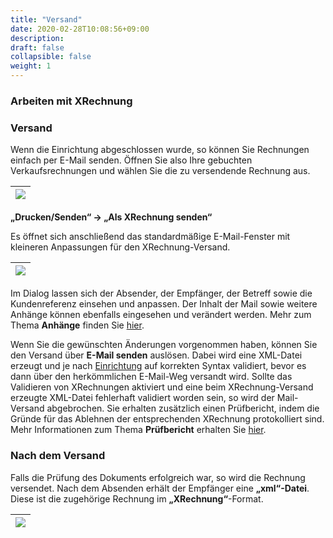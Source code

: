 ```yaml
---
title: "Versand"
date: 2020-02-28T10:08:56+09:00
description: 
draft: false
collapsible: false
weight: 1
---
```

### Arbeiten mit XRechnung

### Versand

Wenn die Einrichtung abgeschlossen wurde, so können Sie Rechnungen einfach per E-Mail senden. Öffnen Sie also Ihre gebuchten Verkaufsrechnungen und wählen Sie die zu versendende Rechnung aus.

|![](images/XRechnung/XRechnungScreenshot3.PNG)|
|-|
 
**„Drucken/Senden“ -> „Als XRechnung senden“**

Es öffnet sich anschließend das standardmäßige E-Mail-Fenster mit kleineren Anpassungen für den XRechnung-Versand.

|![](images/XRechnung/XRechnungScreenshot4.PNG)|
|-|

Im Dialog lassen sich der Absender, der Empfänger, der Betreff sowie die Kundenreferenz einsehen und anpassen.
Der Inhalt der Mail sowie weitere Anhänge können ebenfalls eingesehen und verändert werden.
Mehr zum Thema **Anhänge** finden Sie [hier](de-de/apps/xrechnung/working-with-xrechnung/attachments).

Wenn Sie die gewünschten Änderungen vorgenommen haben, können Sie den Versand über **E-Mail senden** auslösen.
Dabei wird eine XML-Datei erzeugt und je nach [Einrichtung](/de-de/apps/xrechnung/first-steps/setup/base-setup/) auf korrekten Syntax validiert, bevor es dann über den herkömmlichen E-Mail-Weg versandt wird.
Sollte das Validieren von XRechnungen aktiviert und eine beim XRechnung-Versand erzeugte XML-Datei fehlerhaft validiert worden sein,
so wird der Mail-Versand abgebrochen. Sie erhalten zusätzlich einen Prüfbericht, indem die Gründe für das Ablehnen der entsprechenden XRechnung protokolliert sind. Mehr Informationen zum Thema **Prüfbericht** erhalten Sie [hier](/de-de/apps/xrechnung/working-with-xrechnung/negative-xrechnung/).

### Nach dem Versand

Falls die Prüfung des Dokuments erfolgreich war, so wird die Rechnung versendet.
Nach dem Absenden erhält der Empfänger eine **„xml“-Datei**. Diese ist die zugehörige Rechnung im **„XRechnung“**-Format.

|![](images/XRechnung/xrechnungemail.png)|
|-|